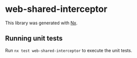 # web-shared-interceptor

This library was generated with [Nx](https://nx.dev).

## Running unit tests

Run `nx test web-shared-interceptor` to execute the unit tests.
